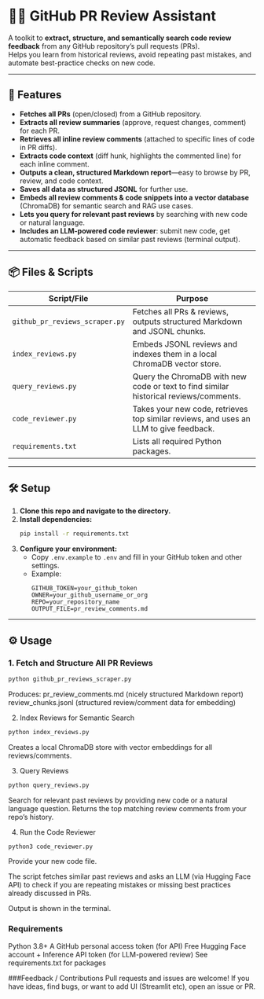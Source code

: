 # 🕵️‍♂️ GitHub PR Review Assistant

A toolkit to **extract, structure, and semantically search code review feedback** from any GitHub repository’s pull requests (PRs).  
Helps you learn from historical reviews, avoid repeating past mistakes, and automate best-practice checks on new code.

---

## 🚀 Features

- **Fetches all PRs** (open/closed) from a GitHub repository.
- **Extracts all review summaries** (approve, request changes, comment) for each PR.
- **Retrieves all inline review comments** (attached to specific lines of code in PR diffs).
- **Extracts code context** (diff hunk, highlights the commented line) for each inline comment.
- **Outputs a clean, structured Markdown report**—easy to browse by PR, review, and code context.
- **Saves all data as structured JSONL** for further use.
- **Embeds all review comments & code snippets into a vector database** (ChromaDB) for semantic search and RAG use cases.
- **Lets you query for relevant past reviews** by searching with new code or natural language.
- **Includes an LLM-powered code reviewer**: submit new code, get automatic feedback based on similar past reviews (terminal output).

---

## 📦 Files & Scripts

| Script/File                    | Purpose                                                                                 |
| ------------------------------ | --------------------------------------------------------------------------------------- |
| `github_pr_reviews_scraper.py` | Fetches all PRs & reviews, outputs structured Markdown and JSONL chunks.                |
| `index_reviews.py`             | Embeds JSONL reviews and indexes them in a local ChromaDB vector store.                 |
| `query_reviews.py`             | Query the ChromaDB with new code or text to find similar historical reviews/comments.   |
| `code_reviewer.py`             | Takes your new code, retrieves top similar reviews, and uses an LLM to give feedback.  |
| `requirements.txt`             | Lists all required Python packages.                                                     |

---

## 🛠️ Setup

1. **Clone this repo and navigate to the directory.**
2. **Install dependencies:**
    ```bash
    pip install -r requirements.txt
    ```
3. **Configure your environment:**
   - Copy `.env.example` to `.env` and fill in your GitHub token and other settings.
   - Example:
     ```
     GITHUB_TOKEN=your_github_token
     OWNER=your_github_username_or_org
     REPO=your_repository_name
     OUTPUT_FILE=pr_review_comments.md
     ```

---

## ⚙️ Usage

### 1. **Fetch and Structure All PR Reviews**
```bash
python github_pr_reviews_scraper.py
```
Produces:
pr_review_comments.md (nicely structured Markdown report)
review_chunks.jsonl (structured review/comment data for embedding)

2. Index Reviews for Semantic Search
```bash
python index_reviews.py
```
Creates a local ChromaDB store with vector embeddings for all reviews/comments.

3. Query Reviews
```bash
python query_reviews.py
```
Search for relevant past reviews by providing new code or a natural language question.
Returns the top matching review comments from your repo’s history.

4. Run the Code Reviewer
```bash
python3 code_reviewer.py
```
Provide your new code file.

The script fetches similar past reviews and asks an LLM (via Hugging Face API) to check if you are repeating mistakes or missing best practices already discussed in PRs.

Output is shown in the terminal.

### Requirements
Python 3.8+
A GitHub personal access token (for API)
Free Hugging Face account + Inference API token (for LLM-powered review)
See requirements.txt for packages

###Feedback / Contributions
Pull requests and issues are welcome!
If you have ideas, find bugs, or want to add UI (Streamlit etc), open an issue or PR.
